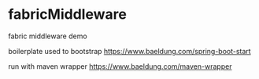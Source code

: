 # fabricMiddleware
fabric middleware demo

boilerplate used to bootstrap
https://www.baeldung.com/spring-boot-start

run with maven wrapper
https://www.baeldung.com/maven-wrapper
